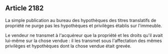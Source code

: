 Article 2182
----
La simple publication au bureau des hypothèques des titres translatifs de
propriété ne purge pas les hypothèques et privilèges établis sur l'immeuble.

Le vendeur ne transmet à l'acquéreur que la propriété et les droits qu'il avait
lui-même sur la chose vendue : il les transmet sous l'affectation des mêmes
privilèges et hypothèques dont la chose vendue était grevée.
